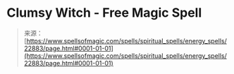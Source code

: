 <!--yml
category: 未分类
date: 2024-06-12 19:07:35
-->

# Clumsy Witch - Free Magic Spell

> 来源：[https://www.spellsofmagic.com/spells/spiritual_spells/energy_spells/22883/page.html#0001-01-01](https://www.spellsofmagic.com/spells/spiritual_spells/energy_spells/22883/page.html#0001-01-01)